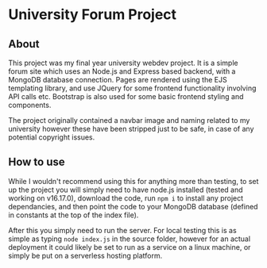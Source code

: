 # University Forum Project

## About

This project was my final year university webdev project. It is a simple forum site which uses an Node.js and Express based backend, with a MongoDB database connection. Pages are rendered using the EJS templating library, and use JQuery for some frontend functionality involving API calls etc. Bootstrap is also used for some basic frontend styling and components.

The project originally contained a navbar image and naming related to my university however these have been stripped just to be safe, in case of any potential copyright issues.

## How to use

While I wouldn't recommend using this for anything more than testing, to set up the project you will simply need to have node.js installed (tested and working on v16.17.0), download the code, run ```npm i``` to install any project dependancies, and then point the code to your MongoDB database (defined in constants at the top of the index file).

After this you simply need to run the server. For local testing this is as simple as typing ```node index.js``` in the source folder, however for an actual deployment it could likely be set to run as a service on a linux machine, or simply be put on a serverless hosting platform.